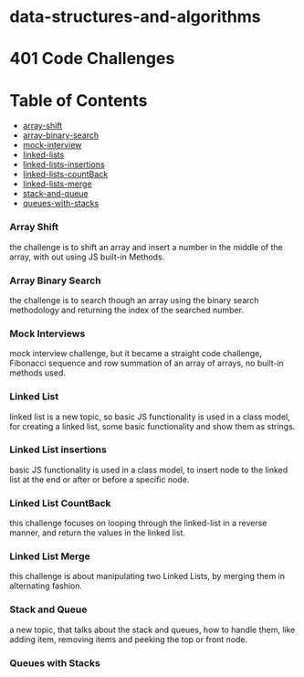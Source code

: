 # data-structures-and-algorithms

# 401 Code Challenges 

Table of Contents
=================

  * [array-shift](https://github.com/401-advanced-javascript-AhmadK/data-structures-and-algorithms/pull/1)
  * [array-binary-search](https://github.com/401-advanced-javascript-AhmadK/data-structures-and-algorithms/pull/2)
  * [mock-interview](https://github.com/401-advanced-javascript-AhmadK/data-structures-and-algorithms/pull/3)
  * [linked-lists](https://github.com/401-advanced-javascript-AhmadK/data-structures-and-algorithms/pull/4)
  * [linked-lists-insertions](https://github.com/401-advanced-javascript-AhmadK/data-structures-and-algorithms/pull/5)
  * [linked-lists-countBack](https://github.com/401-advanced-javascript-AhmadK/data-structures-and-algorithms/pull/6)
  * [linked-lists-merge](https://github.com/401-advanced-javascript-AhmadK/data-structures-and-algorithms/pull/7)
  * [stack-and-queue](https://github.com/401-advanced-javascript-AhmadK/data-structures-and-algorithms/pull/8)
  * [queues-with-stacks](https://github.com/401-advanced-javascript-AhmadK/data-structures-and-algorithms/pull/9)






### Array Shift
 the challenge is to shift an array and insert a number in the middle of the array, with out using JS built-in Methods. 

### Array Binary Search 
 the challenge is to search though an array using the binary search methodology and returning the index of the searched number.

 ### Mock Interviews 
 mock interview challenge, but it became a straight code challenge, Fibonacci sequence and row summation of an array of arrays, no built-in methods used.

 ### Linked List 
 linked list is a new topic, so basic JS functionality is used in a class model, for creating a linked list, some basic functionality and show them as strings. 

 ### Linked List insertions 
 basic JS functionality is used in a class model, to insert node to the linked list at the end or after or before a specific node.

 ### Linked List CountBack
 this challenge focuses on looping through the linked-list in a reverse manner, and return the values in the linked list. 

 ### Linked List Merge
 this challenge is about manipulating two Linked Lists, by merging them in alternating fashion.

 ### Stack and Queue 
 a new topic, that talks about the stack and queues, how to handle them, like adding item, removing items and peeking the top or front node.

 ### Queues with Stacks
 